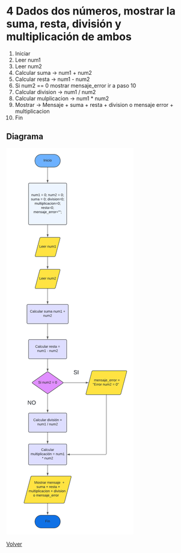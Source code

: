 # 4  Dados dos números, mostrar la suma, resta, división y multiplicación de ambos

1. Iniciar
3. Leer num1
4. Leer num2
5. Calcular suma -> num1 + num2
6. Calcular resta -> num1 - num2
7. Si num2 == 0
     mostrar mensaje_error
     ir a paso 10
9. Calcular division -> num1 / num2
10. Calcular mulplicacion -> num1 * num2
11. Mostrar -> Mensaje + suma + resta + division o mensaje error + multiplicacion
12. Fin

## Diagrama
<img src=img/Act4.png>

<a href=README.md > Volver </a>
